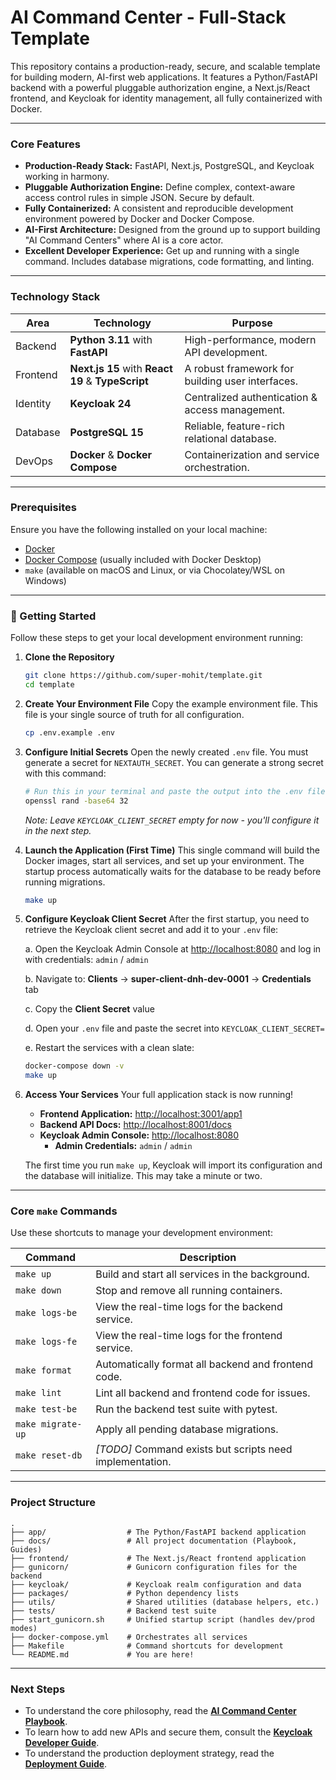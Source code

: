 # AI Command Center - Full-Stack Template

This repository contains a production-ready, secure, and scalable template for building modern, AI-first web applications. It features a Python/FastAPI backend with a powerful pluggable authorization engine, a Next.js/React frontend, and Keycloak for identity management, all fully containerized with Docker.

---

### Core Features

*   **Production-Ready Stack:** FastAPI, Next.js, PostgreSQL, and Keycloak working in harmony.
*   **Pluggable Authorization Engine:** Define complex, context-aware access control rules in simple JSON. Secure by default.
*   **Fully Containerized:** A consistent and reproducible development environment powered by Docker and Docker Compose.
*   **AI-First Architecture:** Designed from the ground up to support building "AI Command Centers" where AI is a core actor.
*   **Excellent Developer Experience:** Get up and running with a single command. Includes database migrations, code formatting, and linting.

---

### Technology Stack

| Area      | Technology                                    | Purpose                                       |
|-----------|-----------------------------------------------|-----------------------------------------------|
| Backend   | **Python 3.11** with **FastAPI**              | High-performance, modern API development.     |
| Frontend  | **Next.js 15** with **React 19** & **TypeScript** | A robust framework for building user interfaces.  |
| Identity  | **Keycloak 24**                               | Centralized authentication & access management. |
| Database  | **PostgreSQL 15**                             | Reliable, feature-rich relational database.   |
| DevOps    | **Docker** & **Docker Compose**               | Containerization and service orchestration.     |

---

### Prerequisites

Ensure you have the following installed on your local machine:
*   [Docker](https://www.docker.com/get-started)
*   [Docker Compose](https://docs.docker.com/compose/install/) (usually included with Docker Desktop)
*   `make` (available on macOS and Linux, or via Chocolatey/WSL on Windows)

---

### 🚀 Getting Started

Follow these steps to get your local development environment running:

1.  **Clone the Repository**
    ```bash
    git clone https://github.com/super-mohit/template.git
    cd template
    ```

2.  **Create Your Environment File**
    Copy the example environment file. This file is your single source of truth for all configuration.
    ```bash
    cp .env.example .env
    ```

3.  **Configure Initial Secrets**
    Open the newly created `.env` file. You must generate a secret for `NEXTAUTH_SECRET`. You can generate a strong secret with this command:
    ```bash
    # Run this in your terminal and paste the output into the .env file
    openssl rand -base64 32
    ```
    *Note: Leave `KEYCLOAK_CLIENT_SECRET` empty for now - you'll configure it in the next step.*

4.  **Launch the Application (First Time)**
    This single command will build the Docker images, start all services, and set up your environment. The startup process automatically waits for the database to be ready before running migrations.
    ```bash
    make up
    ```

5.  **Configure Keycloak Client Secret**
    After the first startup, you need to retrieve the Keycloak client secret and add it to your `.env` file:
    
    a. Open the Keycloak Admin Console at [http://localhost:8080](http://localhost:8080) and log in with credentials: `admin` / `admin`
    
    b. Navigate to: **Clients** → **super-client-dnh-dev-0001** → **Credentials** tab
    
    c. Copy the **Client Secret** value
    
    d. Open your `.env` file and paste the secret into `KEYCLOAK_CLIENT_SECRET=`
    
    e. Restart the services with a clean slate:
    ```bash
    docker-compose down -v
    make up
    ```

6.  **Access Your Services**
    Your full application stack is now running!
    *   **Frontend Application:** [http://localhost:3001/app1](http://localhost:3001/app1)
    *   **Backend API Docs:** [http://localhost:8001/docs](http://localhost:8001/docs)
    *   **Keycloak Admin Console:** [http://localhost:8080](http://localhost:8080)
        *   **Admin Credentials:** `admin` / `admin`

    The first time you run `make up`, Keycloak will import its configuration and the database will initialize. This may take a minute or two.

---

### Core `make` Commands

Use these shortcuts to manage your development environment:

| Command           | Description                                                        |
|-------------------|--------------------------------------------------------------------|
| `make up`         | Build and start all services in the background.                    |
| `make down`       | Stop and remove all running containers.                            |
| `make logs-be`    | View the real-time logs for the backend service.                   |
| `make logs-fe`    | View the real-time logs for the frontend service.                  |
| `make format`     | Automatically format all backend and frontend code.                |
| `make lint`       | Lint all backend and frontend code for issues.                     |
| `make test-be`    | Run the backend test suite with pytest.                            |
| `make migrate-up` | Apply all pending database migrations.                             |
| `make reset-db`   | *[TODO]* Command exists but scripts need implementation.            |

---

### Project Structure

```
.
├── app/                  # The Python/FastAPI backend application
├── docs/                 # All project documentation (Playbook, Guides)
├── frontend/             # The Next.js/React frontend application
├── gunicorn/             # Gunicorn configuration files for the backend
├── keycloak/             # Keycloak realm configuration and data
├── packages/             # Python dependency lists
├── utils/                # Shared utilities (database helpers, etc.)
├── tests/                # Backend test suite
├── start_gunicorn.sh     # Unified startup script (handles dev/prod modes)
├── docker-compose.yml    # Orchestrates all services
├── Makefile              # Command shortcuts for development
└── README.md             # You are here!
```

---

### Next Steps

*   To understand the core philosophy, read the **[AI Command Center Playbook](./docs/cc-playbook.md)**.
*   To learn how to add new APIs and secure them, consult the **[Keycloak Developer Guide](./docs/Keycloak%20Developer%20Guide.md)**.
*   To understand the production deployment strategy, read the **[Deployment Guide](./docs/DEPLOYMENT.md)**.
